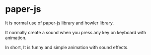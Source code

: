 # paper-js
It is normal use of paper-js library and howler library.

It normally create a sound when you press any key on keyboard with animation.

In short, It is funny and  simple animation with sound effects.
